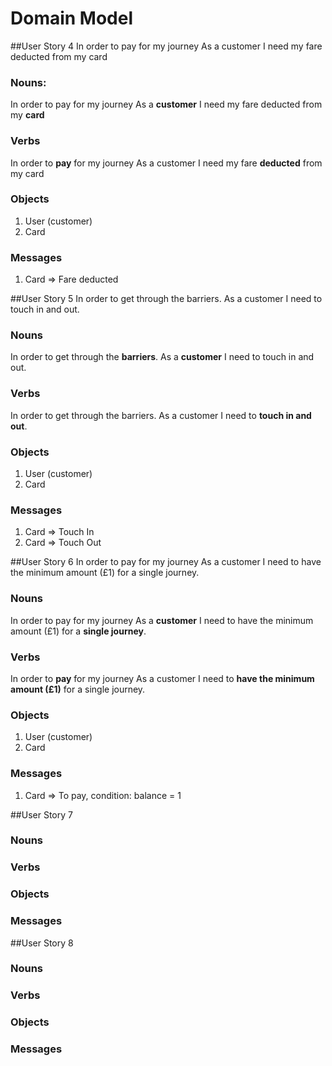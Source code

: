 # Domain Model

##User Story 4
In order to pay for my journey
As a customer
I need my fare deducted from my card

### Nouns:
In order to pay for my journey
As a **customer**
I need my fare deducted from my **card**

### Verbs
In order to **pay** for my journey
As a customer
I need my fare **deducted** from my card

### Objects
1. User (customer)
2. Card
### Messages
1. Card => Fare deducted


##User Story 5
In order to get through the barriers.
As a customer
I need to touch in and out.

### Nouns
In order to get through the **barriers**.
As a **customer**
I need to touch in and out.
### Verbs
In order to get through the barriers.
As a customer
I need to **touch in and out**.
### Objects
1. User (customer)
2. Card
### Messages
1. Card => Touch In
2. Card => Touch Out


##User Story 6
In order to pay for my journey
As a customer
I need to have the minimum amount (£1) for a single journey.
### Nouns
In order to pay for my journey
As a **customer**
I need to have the minimum amount (£1) for a **single journey**.
### Verbs
In order to **pay** for my journey
As a customer
I need to **have the minimum amount (£1)** for a single journey.
### Objects
1. User (customer)
2. Card
### Messages
1. Card => To pay, condition: balance = 1

##User Story 7
### Nouns
### Verbs
### Objects
### Messages

##User Story 8
### Nouns
### Verbs
### Objects
### Messages

